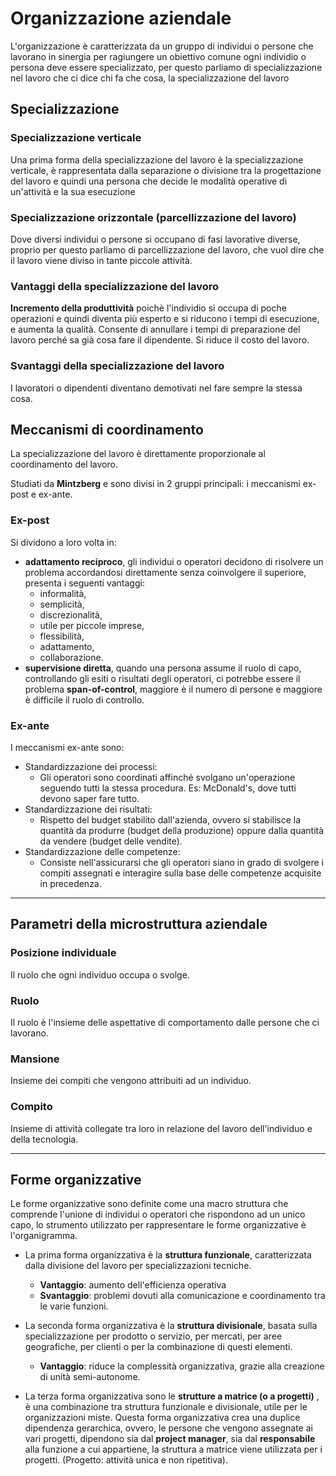 <link rel="stylesheet" href="../style.css">

# Organizzazione aziendale

L'organizzazione è caratterizzata da un gruppo di individui o persone che lavorano in sinergia per ragiungere un obiettivo comune ogni individio o persona deve essere specializzato, per questo parliamo di specializzazione nel lavoro che ci dice chi fa che cosa, la specializzazione del lavoro

## Specializzazione

### Specializzazione verticale

Una prima forma della specializzazione del lavoro è la specializzazione verticale, è rappresentata dalla separazione o divisione tra la progettazione del lavoro e quindi una persona che decide le modalità operative di un'attività e la sua esecuzione

### Specializzazione orizzontale (parcellizzazione del lavoro)

Dove diversi individui o persone si occupano di fasi lavorative diverse, proprio per questo parliamo di parcellizzazione del lavoro, che vuol dire che il lavoro viene diviso in tante piccole attività.

### Vantaggi della specializzazione del lavoro

**Incremento della produttività** poichè l'individio si occupa di poche operazioni e quindi diventa più esperto e si riducono i tempi di esecuzione, e aumenta la qualità. Consente di annullare i tempi di preparazione del lavoro perché sa già cosa fare il dipendente. Si riduce il costo del lavoro.

### Svantaggi della specializzazione del lavoro

I lavoratori o dipendenti diventano demotivati nel fare sempre la stessa cosa.

## Meccanismi di coordinamento

La specializzazione del lavoro è direttamente proporzionale al coordinamento del lavoro.

Studiati da **Mintzberg** e sono divisi in 2 gruppi principali: i meccanismi ex-post e ex-ante.

### Ex-post

Si dividono a loro volta in:

-   **adattamento reciproco**, gli individui o operatori decidono di risolvere un problema accordandosi direttamente senza coinvolgere il superiore, presenta i seguenti vantaggi:
    -   informalità,
    -   semplicità,
    -   discrezionalità,
    -   utile per piccole imprese,
    -   flessibilità,
    -   adattamento,
    -   collaborazione.
-   **supervisione diretta**, quando una persona assume il ruolo di capo, controllando gli esiti o risultati degli operatori, ci potrebbe essere il problema **span-of-control**, maggiore è il numero di persone e maggiore è difficile il ruolo di controllo.

### Ex-ante

I meccanismi ex-ante sono:

-   Standardizzazione dei processi:
    -   Gli operatori sono coordinati affinché svolgano un'operazione seguendo tutti la stessa procedura. Es: McDonald's, dove tutti devono saper fare tutto.
-   Standardizzazione dei risultati:
    -   Rispetto del budget stabilito dall'azienda, ovvero si stabilisce la quantità da produrre (budget della produzione) oppure dalla quantità da vendere (budget delle vendite).
-   Standardizzazione delle competenze:
    -   Consiste nell'assicurarsi che gli operatori siano in grado di svolgere i compiti assegnati e interagire sulla base delle competenze acquisite in precedenza.

---

## Parametri della microstruttura aziendale

### Posizione individuale

Il ruolo che ogni individuo occupa o svolge.

### Ruolo

Il ruolo è l'insieme delle aspettative di comportamento dalle persone che ci lavorano.

### Mansione

Insieme dei compiti che vengono attribuiti ad un individuo.

### Compito

Insieme di attività collegate tra loro in relazione del lavoro dell'individuo e della tecnologia.

---

## Forme organizzative

Le forme organizzative sono definite come una macro struttura che comprende l'unione di individui o operatori che rispondono ad un unico capo, lo strumento utilizzato per rappresentare le forme organizzative è l'organigramma.

-   La prima forma organizzativa è la **struttura funzionale**, caratterizzata dalla divisione del lavoro per specializzazioni tecniche.

    -   **Vantaggio**: aumento dell'efficienza operativa
    -   **Svantaggio**: problemi dovuti alla comunicazione e coordinamento tra le varie funzioni.

-   La seconda forma organizzativa è la **struttura divisionale**, basata sulla specializzazione per prodotto o servizio, per mercati, per aree geografiche, per clienti o per la combinazione di questi elementi.

    -   **Vantaggio**: riduce la complessità organizzativa, grazie alla creazione di unità semi-autonome.

-   La terza forma organizzativa sono le **strutture a matrice (o a progetti)** , è una combinazione tra struttura funzionale e divisionale, utile per le organizzazioni miste.
    Questa forma organizzativa crea una duplice dipendenza gerarchica, ovvero, le persone che vengono assegnate ai vari progetti, dipendono sia dal **project manager**, sia dal **responsabile** alla funzione a cui appartiene, la struttura a matrice viene utilizzata per i progetti. (Progetto: attività unica e non ripetitiva).
